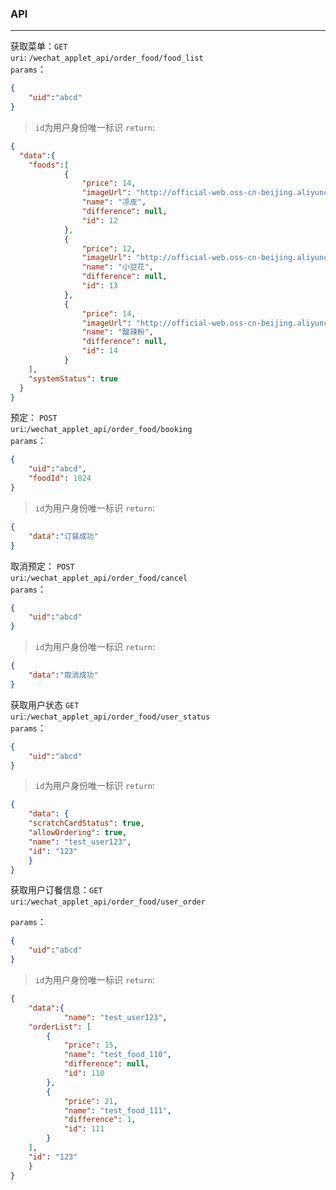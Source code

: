 
### API

---

获取菜单：`GET`    
`uri`: `/wechat_applet_api/order_food/food_list`     
`params`：   
```json
{
    "uid":"abcd"
}
```
> `id`为用户身份唯一标识
`return`:   
```json
{
  "data":{
    "foods":[
            {
                "price": 14,
                "imageUrl": "http://official-web.oss-cn-beijing.aliyuncs.com/xiaomai/xishaoye.jpg",
                "name": "凉皮",
                "difference": null,
                "id": 12
            },
            {
                "price": 12,
                "imageUrl": "http://official-web.oss-cn-beijing.aliyuncs.com/xiaomai/xishaoye.jpg",
                "name": "小豆花",
                "difference": null,
                "id": 13
            },
            {
                "price": 14,
                "imageUrl": "http://official-web.oss-cn-beijing.aliyuncs.com/xiaomai/xishaoye.jpg",
                "name": "酸辣粉",
                "difference": null,
                "id": 14
            }
    ],
    "systemStatus": true
  }
}
```


预定： `POST`    
`uri`:`/wechat_applet_api/order_food/booking`   
 `params`：   
```json
{
    "uid":"abcd",
    "foodId": 1024
}
```
> `id`为用户身份唯一标识
`return`:   
```json
{
    "data":"订餐成功"
}
```

取消预定：  `POST`    
`uri`:`/wechat_applet_api/order_food/cancel`  
 `params`：   
```json
{
    "uid":"abcd"
}
```
> `id`为用户身份唯一标识
`return`:   
```json
{
    "data":"取消成功"
}
```


获取用户状态 `GET`    
`uri`:`/wechat_applet_api/order_food/user_status`  
 `params`：   
```json
{
    "uid":"abcd"
}
```
> `id`为用户身份唯一标识
`return`:   
```json
{
    "data": {
    "scratchCardStatus": true,
    "allowOrdering": true,
    "name": "test_user123",
    "id": "123"
    }
}
```

获取用户订餐信息：`GET`    
`uri`:`/wechat_applet_api/order_food/user_order`

 `params`：   
```json
{
    "uid":"abcd"
}
```
> `id`为用户身份唯一标识
`return`:   
```json
{
    "data":{
            "name": "test_user123",
    "orderList": [
        {
            "price": 15,
            "name": "test_food_110",
            "difference": null,
            "id": 110
        },
        {
            "price": 21,
            "name": "test_food_111",
            "difference": 1,
            "id": 111
        }
    ],
    "id": "123"
    }
}
```
